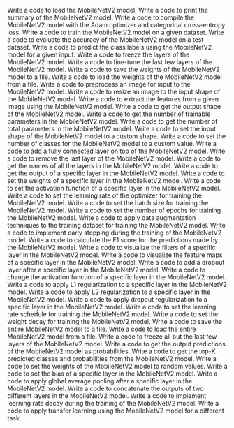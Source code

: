 Write a code to load the MobileNetV2 model.
Write a code to print the summary of the MobileNetV2 model.
Write a code to compile the MobileNetV2 model with the Adam optimizer and categorical cross-entropy loss.
Write a code to train the MobileNetV2 model on a given dataset.
Write a code to evaluate the accuracy of the MobileNetV2 model on a test dataset.
Write a code to predict the class labels using the MobileNetV2 model for a given input.
Write a code to freeze the layers of the MobileNetV2 model.
Write a code to fine-tune the last few layers of the MobileNetV2 model.
Write a code to save the weights of the MobileNetV2 model to a file.
Write a code to load the weights of the MobileNetV2 model from a file.
Write a code to preprocess an image for input to the MobileNetV2 model.
Write a code to resize an image to the input shape of the MobileNetV2 model.
Write a code to extract the features from a given image using the MobileNetV2 model.
Write a code to get the output shape of the MobileNetV2 model.
Write a code to get the number of trainable parameters in the MobileNetV2 model.
Write a code to get the number of total parameters in the MobileNetV2 model.
Write a code to set the input shape of the MobileNetV2 model to a custom shape.
Write a code to set the number of classes for the MobileNetV2 model to a custom value.
Write a code to add a fully connected layer on top of the MobileNetV2 model.
Write a code to remove the last layer of the MobileNetV2 model.
Write a code to get the names of all the layers in the MobileNetV2 model.
Write a code to get the output of a specific layer in the MobileNetV2 model.
Write a code to set the weights of a specific layer in the MobileNetV2 model.
Write a code to set the activation function of a specific layer in the MobileNetV2 model.
Write a code to set the learning rate of the optimizer for training the MobileNetV2 model.
Write a code to set the batch size for training the MobileNetV2 model.
Write a code to set the number of epochs for training the MobileNetV2 model.
Write a code to apply data augmentation techniques to the training dataset for training the MobileNetV2 model.
Write a code to implement early stopping during the training of the MobileNetV2 model.
Write a code to calculate the F1 score for the predictions made by the MobileNetV2 model.
Write a code to visualize the filters of a specific layer in the MobileNetV2 model.
Write a code to visualize the feature maps of a specific layer in the MobileNetV2 model.
Write a code to add a dropout layer after a specific layer in the MobileNetV2 model.
Write a code to change the activation function of a specific layer in the MobileNetV2 model.
Write a code to apply L1 regularization to a specific layer in the MobileNetV2 model.
Write a code to apply L2 regularization to a specific layer in the MobileNetV2 model.
Write a code to apply dropout regularization to a specific layer in the MobileNetV2 model.
Write a code to set the learning rate schedule for training the MobileNetV2 model.
Write a code to set the weight decay for training the MobileNetV2 model.
Write a code to save the entire MobileNetV2 model to a file.
Write a code to load the entire MobileNetV2 model from a file.
Write a code to freeze all but the last few layers of the MobileNetV2 model.
Write a code to get the output predictions of the MobileNetV2 model as probabilities.
Write a code to get the top-K predicted classes and probabilities from the MobileNetV2 model.
Write a code to set the weights of the MobileNetV2 model to random values.
Write a code to set the bias of a specific layer in the MobileNetV2 model.
Write a code to apply global average pooling after a specific layer in the MobileNetV2 model.
Write a code to concatenate the outputs of two different layers in the MobileNetV2 model.
Write a code to implement learning rate decay during the training of the MobileNetV2 model.
Write a code to apply transfer learning using the MobileNetV2 model for a different task.